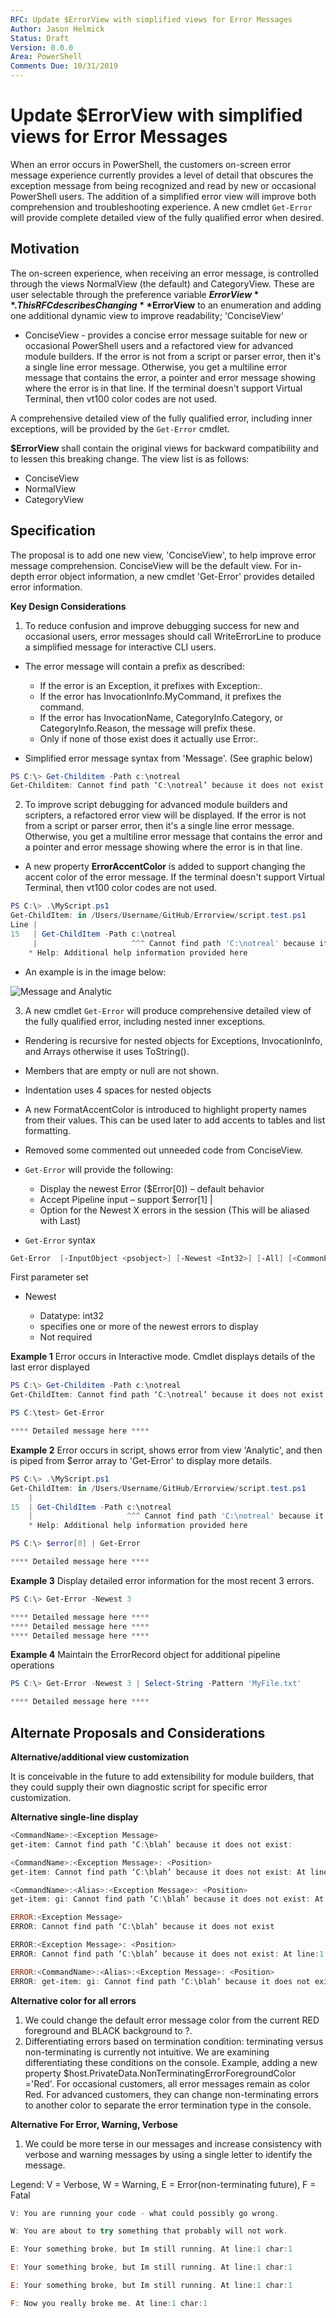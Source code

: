 ```yaml
---
RFC: Update $ErrorView with simplified views for Error Messages
Author: Jason Helmick
Status: Draft
Version: 0.0.0
Area: PowerShell
Comments Due: 10/31/2019
---
```


# Update $ErrorView with simplified views for Error Messages

When an error occurs in PowerShell, the customers on-screen error message experience currently
provides a level of detail that obscures the exception message from being recognized and read by new
or occasional PowerShell users. The addition of a simplified error view will improve both
comprehension and troubleshooting experience. A new cmdlet `Get-Error` will provide
complete detailed view of the fully qualified error when desired.

## Motivation

The on-screen experience, when receiving an error message, is controlled through the views
NormalView (the default) and CategoryView. These are user selectable through the preference variable
**$ErrorView**. This RFC describes Changing **$ErrorView** to an enumeration and adding one
additional dynamic view to improve readability; 'ConciseView'

- ConciseView - provides a concise error message suitable for new or occasional PowerShell users and
  a refactored view for advanced module builders. If the error is not from a script or parser error,
  then it's a single line error message. Otherwise, you get a multiline error message that contains
  the error, a pointer and error message showing where the error is in that line. If the terminal
  doesn't support Virtual Terminal, then vt100 color codes are not used.

A comprehensive detailed view of the fully qualified error, including inner exceptions, will be
provided by the `Get-Error` cmdlet.

**$ErrorView** shall contain the original views for backward compatibility and to lessen this
breaking change. The view list is as follows:

- ConciseView
- NormalView
- CategoryView

## Specification

The proposal is to add one new view, 'ConciseView', to help improve error message comprehension.
ConciseView will be the default view. For in-depth error object information, a new cmdlet
'Get-Error' provides detailed error information.

__Key Design Considerations__

1. To reduce confusion and improve debugging success for new and occasional users, error messages
   should call WriteErrorLine to produce a simplified message for interactive CLI users.

- The error message will contain a prefix as described:

    - If the error is an Exception, it prefixes with Exception:.
    - If the error has InvocationInfo.MyCommand, it prefixes the command.
    - If the error has InvocationName, CategoryInfo.Category, or CategoryInfo.Reason, the message
      will prefix these.
    - Only if none of those exist does it actually use Error:.

- Simplified error message syntax from 'Message'. (See graphic below)

```powershell
PS C:\> Get-Childitem -Path c:\notreal
Get-Childitem: Cannot find path ‘C:\notreal’ because it does not exist
```

2. To improve script debugging for advanced module builders and scripters, a refactored error view
   will be displayed. If the error is not from a script or parser error, then it's a single line
   error message. Otherwise, you get a multiline error message that contains the error and a pointer
   and error message showing where the error is in that line.

- A new property **ErrorAccentColor** is added to support changing the accent color of the error
  message. If the terminal doesn't support Virtual Terminal, then vt100 color codes are not used.

```powershell
PS C:\> .\MyScript.ps1
Get-ChildItem: in /Users/Username/GitHub/Errorview/script.test.ps1
Line |
15   | Get-ChildItem -Path c:\notreal
     |                     ^^^ Cannot find path 'C:\notreal' because it does not exist.
    * Help: Additional help information provided here
```

- An example is in the image below:

![Message and Analytic](.\RFC00XX-Update-Error-View.png)

3. A new cmdlet `Get-Error` will produce comprehensive detailed view of the fully qualified error,
   including nested inner exceptions.

- Rendering is recursive for nested objects for Exceptions, InvocationInfo, and Arrays otherwise it
  uses ToString().
- Members that are empty or null are not shown.
- Indentation uses 4 spaces for nested objects
- A new FormatAccentColor is introduced to highlight property names from their values. This can be
  used later to add accents to tables and list formatting.
- Removed some commented out unneeded code from ConciseView.

- `Get-Error` will provide the following:

    - Display the newest Error ($Error[0]) – default behavior
    - Accept Pipeline input – support $error[1] |
    - Option for the Newest X errors in the session (This will be aliased with Last)

- `Get-Error` syntax

```powershell
Get-Error  [-InputObject <psobject>] [-Newest <Int32>] [-All] [<CommonParameters>]
```

First parameter set

- Newest

    + Datatype: int32
    + specifies one or more of the newest errors to display
    + Not required

__Example 1__
Error occurs in Interactive mode. Cmdlet displays details of the last error displayed

```powershell
PS C:\> Get-Childitem -Path c:\notreal
Get-ChildItem: Cannot find path ‘C:\notreal’ because it does not exist

PS C:\test> Get-Error

**** Detailed message here ****
```

__Example 2__
Error occurs in script, shows error from view 'Analytic', and then is piped
from $error array to 'Get-Error' to display more details.

```powershell
PS C:\> .\MyScript.ps1
Get-ChildItem: in /Users/Username/GitHub/Errorview/script.test.ps1
    |
15  | Get-ChildItem -Path c:\notreal
    |                     ^^^ Cannot find path 'C:\notreal' because it does not exist.
    * Help: Additional help information provided here

PS C:\> $error[0] | Get-Error

**** Detailed message here ****
```

__Example 3__
Display detailed error information for the most recent 3 errors.

```powershell
PS C:\> Get-Error -Newest 3

**** Detailed message here ****
**** Detailed message here ****
**** Detailed message here ****
```

__Example 4__
Maintain the ErrorRecord object for additional pipeline operations

```PowerShell
PS C:\> Get-Error -Newest 3 | Select-String -Pattern 'MyFile.txt'

**** Detailed message here ****
```

## Alternate Proposals and Considerations

__Alternative/additional view customization__

It is conceivable in the future to add extensibility for module builders,
that they could supply their own diagnostic script for specific error customization.

__Alternative single-line display__

```powershell
<CommandName>:<Exception Message>
get-item: Cannot find path ‘C:\blah’ because it does not exist:

<CommandName>:<Exception Message>: <Position>
get-item: Cannot find path ‘C:\blah’ because it does not exist: At line:1 char:1

<CommandName>:<Alias>:<Exception Message>: <Position>
get-item: gi: Cannot find path ‘C:\blah’ because it does not exist: At line:1 char:1

ERROR:<Exception Message>
ERROR: Cannot find path ‘C:\blah’ because it does not exist

ERROR:<Exception Message>: <Position>
ERROR: Cannot find path ‘C:\blah’ because it does not exist: At line:1 char:1

ERROR:<CommandName>:<Alias>:<Exception Message>: <Position>
ERROR: get-item: gi: Cannot find path ‘C:\blah’ because it does not exist: At line:1 char:1
```

__Alternative color for all errors__

1. We could change the default error message color from the current RED foreground and BLACK background to ?.
2. Differentiating errors based on termination condition: terminating versus non-terminating
is currently not intuitive. We are examining differentiating these conditions on the console.
Example, adding a new property $host.PrivateData.NonTerminatingErrorForegroundColor ='Red'.
For occasional customers, all error messages remain as color Red. For advanced customers,
they can change non-terminating errors to another color to separate the error
termination type in the console.

__Alternative For Error, Warning, Verbose__

1. We could be more terse in our messages and increase consistency with verbose
and warning messages by using a single letter to identify the message.

Legend: V = Verbose, W = Warning, E = Error(non-terminating future), F = Fatal

```powershell
V: You are running your code - what could possibly go wrong.

W: You are about to try something that probably will not work.

E: Your something broke, but Im still running. At line:1 char:1

E: Your something broke, but Im still running. At line:1 char:1

E: Your something broke, but Im still running. At line:1 char:1

F: Now you really broke me. At line:1 char:1

```
